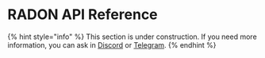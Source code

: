# RADON API Reference

{% hint style="info" %}
This section is under construction. If you need more information, you can ask in [Discord](https://discord.gg/X4uurfP) or [Telegram](https://t.me/witnetio).
{% endhint %}
